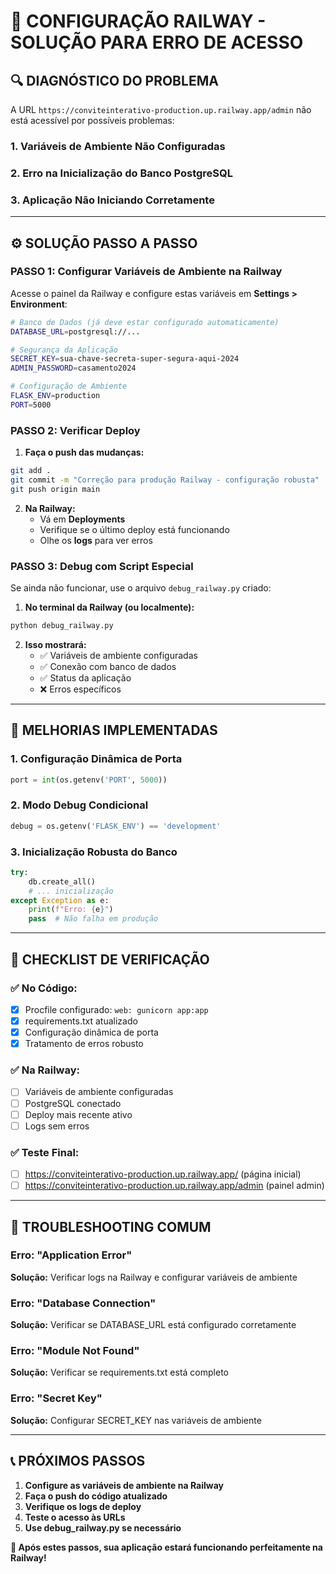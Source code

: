 # 🚀 CONFIGURAÇÃO RAILWAY - SOLUÇÃO PARA ERRO DE ACESSO

## 🔍 **DIAGNÓSTICO DO PROBLEMA**

A URL `https://conviteinterativo-production.up.railway.app/admin` não está acessível por possíveis problemas:

### **1. Variáveis de Ambiente Não Configuradas**
### **2. Erro na Inicialização do Banco PostgreSQL**  
### **3. Aplicação Não Iniciando Corretamente**

---

## ⚙️ **SOLUÇÃO PASSO A PASSO**

### **PASSO 1: Configurar Variáveis de Ambiente na Railway**

Acesse o painel da Railway e configure estas variáveis em **Settings > Environment**:

```bash
# Banco de Dados (já deve estar configurado automaticamente)
DATABASE_URL=postgresql://...

# Segurança da Aplicação
SECRET_KEY=sua-chave-secreta-super-segura-aqui-2024
ADMIN_PASSWORD=casamento2024

# Configuração de Ambiente
FLASK_ENV=production
PORT=5000
```

### **PASSO 2: Verificar Deploy**

1. **Faça o push das mudanças:**
```bash
git add .
git commit -m "Correção para produção Railway - configuração robusta"
git push origin main
```

2. **Na Railway:**
   - Vá em **Deployments**
   - Verifique se o último deploy está funcionando
   - Olhe os **logs** para ver erros

### **PASSO 3: Debug com Script Especial**

Se ainda não funcionar, use o arquivo `debug_railway.py` criado:

1. **No terminal da Railway (ou localmente):**
```bash
python debug_railway.py
```

2. **Isso mostrará:**
   - ✅ Variáveis de ambiente configuradas
   - ✅ Conexão com banco de dados
   - ✅ Status da aplicação
   - ❌ Erros específicos

---

## 🔧 **MELHORIAS IMPLEMENTADAS**

### **1. Configuração Dinâmica de Porta**
```python
port = int(os.getenv('PORT', 5000))
```

### **2. Modo Debug Condicional**
```python
debug = os.getenv('FLASK_ENV') == 'development'
```

### **3. Inicialização Robusta do Banco**
```python
try:
    db.create_all()
    # ... inicialização
except Exception as e:
    print(f"Erro: {e}")
    pass  # Não falha em produção
```

---

## 🎯 **CHECKLIST DE VERIFICAÇÃO**

### **✅ No Código:**
- [x] Procfile configurado: `web: gunicorn app:app`
- [x] requirements.txt atualizado
- [x] Configuração dinâmica de porta
- [x] Tratamento de erros robusto

### **✅ Na Railway:**
- [ ] Variáveis de ambiente configuradas
- [ ] PostgreSQL conectado
- [ ] Deploy mais recente ativo
- [ ] Logs sem erros

### **✅ Teste Final:**
- [ ] https://conviteinterativo-production.up.railway.app/ (página inicial)
- [ ] https://conviteinterativo-production.up.railway.app/admin (painel admin)

---

## 🚨 **TROUBLESHOOTING COMUM**

### **Erro: "Application Error"**
**Solução:** Verificar logs na Railway e configurar variáveis de ambiente

### **Erro: "Database Connection"**
**Solução:** Verificar se DATABASE_URL está configurado corretamente

### **Erro: "Module Not Found"**
**Solução:** Verificar se requirements.txt está completo

### **Erro: "Secret Key"**
**Solução:** Configurar SECRET_KEY nas variáveis de ambiente

---

## 📞 **PRÓXIMOS PASSOS**

1. **Configure as variáveis de ambiente na Railway**
2. **Faça o push do código atualizado**  
3. **Verifique os logs de deploy**
4. **Teste o acesso às URLs**
5. **Use debug_railway.py se necessário**

**🎉 Após estes passos, sua aplicação estará funcionando perfeitamente na Railway!**
